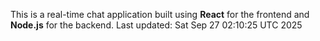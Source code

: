 This is a real-time chat application built using **React** for the frontend and **Node.js** for the backend.
Last updated: Sat Sep 27 02:10:25 UTC 2025
